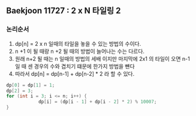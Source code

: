 ## Baekjoon 11727 : 2 x N 타일링 2
### 논리순서

1. dp[n] = 2 x n 일때의 타일을 놓을 수 있는 방법의 수이다.
2. n +1 이 될 때랑 n +2 될 때의 방법이 늘어나는 수는 다르다.
3. 원래 n+2 될 때는 n 일때의 방법의 세배 이지만 마지막에 2x1 의 타일이 오면 n-1 일 때 센 경우의 수와 겹치기 떄문에 한가지 방법을 뺸다 
4. 따라서 dp[n] = dp[n-1] + dp[n-2] * 2 라 할 수 있다.

```java
dp[0] = dp[1] = 1;
dp[2] = 3;
for (int i = 3; i <= n; i++) {
            dp[i] = (dp[i - 1] + dp[i - 2] * 2) % 10007;
}
```